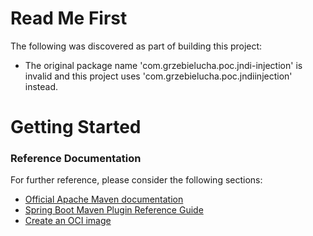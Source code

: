 # Read Me First
The following was discovered as part of building this project:

* The original package name 'com.grzebielucha.poc.jndi-injection' is invalid and this project uses 'com.grzebielucha.poc.jndiinjection' instead.

# Getting Started

### Reference Documentation
For further reference, please consider the following sections:

* [Official Apache Maven documentation](https://maven.apache.org/guides/index.html)
* [Spring Boot Maven Plugin Reference Guide](https://docs.spring.io/spring-boot/docs/2.4.4/maven-plugin/reference/html/)
* [Create an OCI image](https://docs.spring.io/spring-boot/docs/2.4.4/maven-plugin/reference/html/#build-image)

